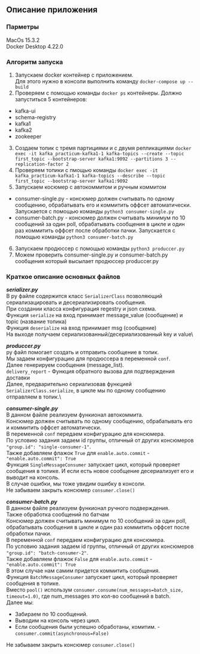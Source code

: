 ## Описание приложения

### Парметры
MacOs 15.3.2 \
Docker Desktop 4.22.0

### Алгоритм запуска
1. Запускаем docker контейнер с приложением.\
Для этого нужно в консоли выполнить команду ```docker-compose up -- build```
2. Проверяем с помощью команды ```docker ps``` контейнеры.
Должно запуститься 5 контейнеров:
- kafka-ui
- schema-registry
- kafka1
- kafka2
- zookeeper

3. Создаем топик c тремя партициями и с двумя репликациями
```docker exec -it kafka_practicum-kafka1-1 kafka-topics --create --topic first_topic --bootstrap-server kafka1:9092 --partitions 3 --replication-factor 2```
4. Проверяем топики с пмощью команды ```docker exec -it kafka_practicum-kafka1-1 kafka-topics --describe --topic first_topic --bootstrap-server kafka1:9092```
5. Запускаем косюмер с автокоммитом и ручным коммитом
- consumer-single.py - консюмер должен считывать по одному сообщению, обрабатывать его и коммитить оффсет автоматически.
Запускается с помощью команды ```python3 consumer-single.py```
- consumer-batch.py - консюмер должен считывать минимум по 10 сообщений за один poll, обрабатывать сообщения в цикле и один раз коммитить оффсет после обработки пачки.
Запускается с помощью команды ```python3 consumer-batch.py```
6. Запускаем продюссер с помощью команды ```python3 produccer.py```
7. Можем проверить consumer-single.py и consumer-batch.py сообщения который высылает продюссер produccer.py

### Краткое описание основных файлов
***serializer.py***\
В py файле содержится класс ```SerializerClass``` позволяющий сериализацировать и десериализировать сообщения.\
При создании класса конфигурация regestry и json схема.\
Функция ```serialize``` на вход принимает message_value (сообщение) и topic (название топика)\
Функция ```deserialize``` на вход принимает msg (сообщение)\
На выходе получаем сериализованный/десериализованный key и value\

***produccer.py***\
py файл помогает создать и отправить сообщение в топик.\
Мы задаем конфигурацию для продюссера в переменной ```conf```.\
Далее генерируем сообщения (message_list).\
```delivery_report``` - Функция обратного вызова для подтверждения доставки\
Далее, предварительно сериализовав функцией ```SerializerClass.serialize```, в цикле мы по одному сообщению отправляем в топик.\

***consumer-single.py*** \
В данном файле реализуем функионал автокоммита.\
Консюмер должен считывать по одному сообщению, обрабатывать его и коммитить оффсет автоматически.\
В переменной ```conf``` передаем конфигурацию для консюмера.\
По условию задания задаем id группы, отличный от других консюмеров ```"group.id": "single-consumer-1"```.\
Также добавляем флажок ```True``` для ```enable.auto.commit``` - ```"enable.auto.commit": True```\
Функция ```SingleMessageConsumer``` запускает цикл, который проверяет сообщения в топике. И если есть новое сообщение десериализует его и выводит на консоль.\
В случае ошибки, мы тоже увидим ошибку в консоли.\
Не забываем закрыть консюмер ```consumer.close()```

***consumer-batch.py*** \
В данном файле реализуем функионал ручного подверждения.\
Также обработка сообщений по батчам\
Консюмер должен считывать минимум по 10 сообщений за один poll, обрабатывать сообщения в цикле и один раз коммитить оффсет после обработки пачки.\
В переменной ```conf``` передаем конфигурацию для консюмера.\
По условию задания задаем id группы, отличный от других консюмеров ```"group.id": "batch-consumer-2"```.\
Также добавляем флажок ```False``` для ```enable.auto.commit``` - ```"enable.auto.commit": True```\
В этом случае нам самим придется коммитить сообщения.\
Функция ```BatchMessageConsumer``` запускает цикл, который проверяет сообщения в топике. \
Вместо ```pool()``` использум ```consumer.consume(num_messages=batch_size, timeout=1.0)```, где num_messages это кол-во сообщений в batch.\
Далее мы:
- Забираем по 10 сообщений. 
- Выводим на консоль через цикл.
- Если сообщения были успешно обработаны, комитим. - ```consumer.commit(asynchronous=False)```

Не забываем закрыть консюмер ```consumer.close()```